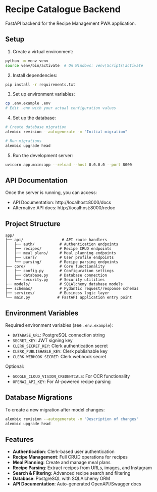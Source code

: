 # Recipe Catalogue Backend

FastAPI backend for the Recipe Management PWA application.

## Setup

1. Create a virtual environment:
```bash
python -m venv venv
source venv/bin/activate  # On Windows: venv\Scripts\activate
```

2. Install dependencies:
```bash
pip install -r requirements.txt
```

3. Set up environment variables:
```bash
cp .env.example .env
# Edit .env with your actual configuration values
```

4. Set up the database:
```bash
# Create database migration
alembic revision --autogenerate -m "Initial migration"

# Run migrations
alembic upgrade head
```

5. Run the development server:
```bash
uvicorn app.main:app --reload --host 0.0.0.0 --port 8000
```

## API Documentation

Once the server is running, you can access:
- API Documentation: http://localhost:8000/docs
- Alternative API docs: http://localhost:8000/redoc

## Project Structure

```
app/
├── api/                 # API route handlers
│   ├── auth/           # Authentication endpoints
│   ├── recipes/        # Recipe CRUD endpoints
│   ├── meal_plans/     # Meal planning endpoints
│   ├── users/          # User profile endpoints
│   └── parsing/        # Recipe parsing endpoints
├── core/               # Core functionality
│   ├── config.py       # Configuration settings
│   ├── database.py     # Database connection
│   └── security.py     # Security utilities
├── models/             # SQLAlchemy database models
├── schemas/            # Pydantic request/response schemas
├── services/           # Business logic layer
└── main.py            # FastAPI application entry point
```

## Environment Variables

Required environment variables (see `.env.example`):

- `DATABASE_URL`: PostgreSQL connection string
- `SECRET_KEY`: JWT signing key
- `CLERK_SECRET_KEY`: Clerk authentication secret
- `CLERK_PUBLISHABLE_KEY`: Clerk publishable key
- `CLERK_WEBHOOK_SECRET`: Clerk webhook secret

Optional:
- `GOOGLE_CLOUD_VISION_CREDENTIALS`: For OCR functionality
- `OPENAI_API_KEY`: For AI-powered recipe parsing

## Database Migrations

To create a new migration after model changes:
```bash
alembic revision --autogenerate -m "Description of changes"
alembic upgrade head
```

## Features

- **Authentication**: Clerk-based user authentication
- **Recipe Management**: Full CRUD operations for recipes
- **Meal Planning**: Create and manage meal plans
- **Recipe Parsing**: Extract recipes from URLs, images, and Instagram
- **Search & Filtering**: Advanced recipe search and filtering
- **Database**: PostgreSQL with SQLAlchemy ORM
- **API Documentation**: Auto-generated OpenAPI/Swagger docs